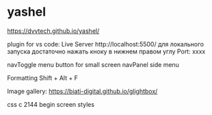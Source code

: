 # yashel

https://dvvtech.github.io/yashel/

plugin for vs code: Live Server
http://localhost:5500/
для локального запуска достаточно нажать кноку в нижнем правом углу Port: xxxx

navToggle  menu button for small screen
navPanel   side menu

Formatting Shift + Alt + F

Image gallery: https://biati-digital.github.io/glightbox/

css c 2144 begin screen styles